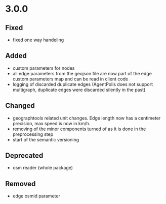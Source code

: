 # 3.0.0

## Fixed
- fixed one way handeling

## Added
- custom parameters for nodes
- all edge parameters from the geojson file are now part of the edge custom parameters map and can be read in client 
code
- logging of discarded duplicate edges (AgentPolis does not support multigraph, duplicate edges were discarded silently
in the past)

## Changed
- geographtools related unit changes. Edge length now has a centimeter precision, max speed is now in km/h.
- removing of the minor components turned of as it is done in the preprocessing step
- start of the semantic versioning

## Deprecated
- osm reader (whole package)

## Removed
- edge osmid parameter
